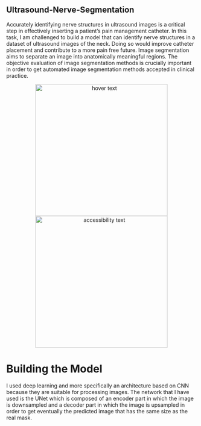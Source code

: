 
## Ultrasound-Nerve-Segmentation

Accurately identifying nerve structures in ultrasound images is a critical step in effectively inserting a patient’s pain management catheter. In this task, I am challenged to build a model that can identify nerve structures in a dataset of ultrasound images of the neck. Doing so would improve catheter placement and contribute to a more pain free future. Image segmentation aims to separate an image into anatomically meaningful regions. The objective evaluation of image segmentation methods is crucially important in order to get automated image segmentation methods accepted in clinical practice.

<p align="center">
  <img src="C:\Users\aMaL\Desktop\Capture.jpg" width="350" title="hover text">
  <img src="your_relative_path_here_number_2_large_name" width="350" alt="accessibility text">
</p>

# Building the Model

I used deep learning and more specifically an architecture based on CNN because they are suitable for processing images.
The network that I have used is the UNet which is composed of an encoder part in which the image is downsampled and a decoder part in which the image is upsampled in order to get eventually the predicted image that has the same size as the real mask.

